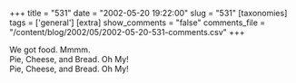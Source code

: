 +++
title = "531"
date = "2002-05-20 19:22:00"
slug = "531"
[taxonomies]
tags = ['general']
[extra]
show_comments = "false"
comments_file = "/content/blog/2002/05/2002-05-20-531-comments.csv"
+++

We got food. Mmmm.  
Pie, Cheese, and Bread. Oh My!  
Pie, Cheese, and Bread. Oh My!
